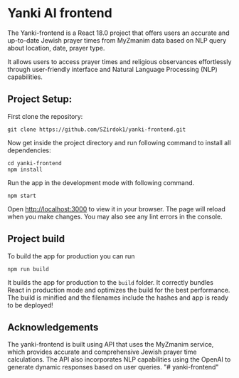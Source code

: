 # Yanki AI frontend

The Yanki-frontend is a React 18.0 project that offers users an accurate and up-to-date Jewish prayer times from MyZmanim data based on NLP query about location, date, prayer type.

It allows users to access prayer times and religious observances effortlessly through user-friendly interface and Natural Language Processing (NLP) capabilities.

## Project Setup:

First clone the repository:

    git clone https://github.com/SZirdok1/yanki-frontend.git

Now get inside the project directory and run following command to install all dependencies:

    cd yanki-frontend
    npm install

Run the app in the development mode with following command.

    npm start

Open [http://localhost:3000](http://localhost:3000) to view it in your browser.
The page will reload when you make changes.
You may also see any lint errors in the console.

## Project build

To build the app for production you can run

    npm run build

It builds the app for production to the `build` folder. It correctly bundles React in production mode and optimizes the build for the best performance.
The build is minified and the filenames include the hashes and app is ready to be deployed!

## Acknowledgements

The yanki-frontend is built using API that uses the MyZmanim service, which provides accurate and comprehensive Jewish prayer time calculations. The API also incorporates NLP capabilities using the OpenAI to generate dynamic responses based on user queries.
"# yanki-frontend" 
